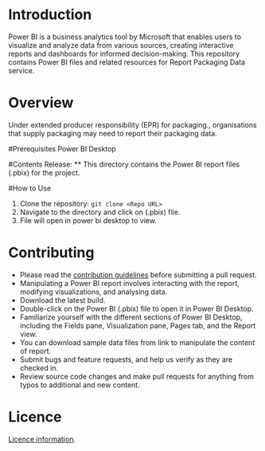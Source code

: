 # Introduction
Power BI is a business analytics tool by Microsoft that enables users to visualize and analyze data from various sources, creating interactive reports and dashboards for informed decision-making.
This repository contains Power BI files and related resources for Report Packaging Data service.

# Overview
Under extended producer responsibility (EPR) for packaging., organisations that supply packaging may need to report their packaging data.

#Prerequisites
Power BI Desktop

#Contents
Release: ** This directory contains the Power BI report files (.pbix) for the project.

#How to Use
1.	Clone the repository: `git clone <Repo URL>`
2. Navigate to the directory and click on (.pbix) file.
3. File will open in power bi desktop to view.

# Contributing
- Please read the [contribution guidelines](CONTRIBUTING.md) before submitting a pull request.
- Manipulating a Power BI report involves interacting with the report, modifying visualizations, and analysing data. 
- Download the latest build.
- Double-click on the Power BI (.pbix) file to open it in Power BI Desktop.
- Familiarize yourself with the different sections of Power BI Desktop, including the Fields pane, Visualization pane, Pages tab, and the Report view.
- You can download sample data files from link to manipulate the content of report.
- Submit bugs and feature requests, and help us verify as they are checked in.
- Review source code changes and make pull requests for anything from typos to additional and new content.

# Licence
[Licence information](LICENCE.md).




